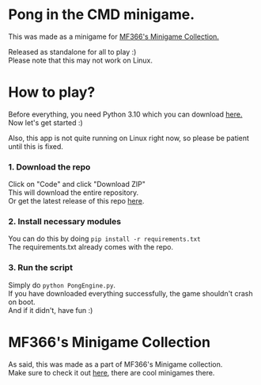 <h1> Pong in the CMD minigame.</h1>
<p>This was made as a minigame for <a href="https://github.com/MF366-Coding/The-Ultimate-Minigame-Collection">MF366's Minigame Collection.</a></p> 
<p>Released as standalone for all to play :)<br>Please note that this may not work on Linux.</p>
<h1>How to play?</h1>
<p>Before everything, you need Python 3.10 which you can download <a href="https://www.python.org/downloads/">here.</a>
Now let's get started :)

Also, this app is not quite running on Linux right now, so please be patient until this is fixed.
</p>
<h3>1. Download the repo</h3>
<p>Click on "Code" and click "Download ZIP"<br>This will download the entire repository.<br>
Or get the latest release of this repo <a href="https://github.com/norbcodes/Commandline-Pong/releases">here</a>.
</p>
<h3>2. Install necessary modules</h3>
You can do this by doing <code>pip install -r requirements.txt</code><br>
The requirements.txt already comes with the repo.
<h3>3. Run the script</h3>
<p>Simply do <code>python PongEngine.py</code>.<br>
If you have downloaded everything successfully, the game shouldn't crash on boot.<br>
And if it didn't, have fun :)</p>

<h1>MF366's Minigame Collection</h1>
<p>As said, this was made as a part of MF366's Minigame collection.
<br>Make sure to check it out <a href="https://github.com/MF366-Coding/The-Ultimate-Minigame-Collection">here</a>, there are cool minigames there.</p>
